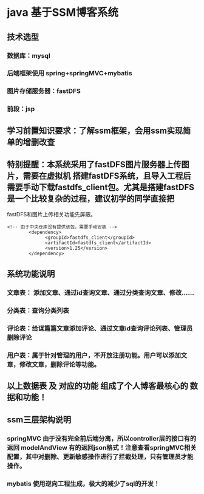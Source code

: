 # java 基于SSM博客系统

## 技术选型
### 数据库：mysql
### 后端框架使用 spring+springMVC+mybatis
### 图片存储服务器：fastDFS
### 前段：jsp

## 学习前置知识要求：了解ssm框架，会用ssm实现简单的增删改查

## 特别提醒：本系统采用了fastDFS图片服务器上传图片，需要在虚拟机 搭建fastDFS系统，且导入工程后需要手动下载fastdfs_client包。尤其是搭建fastDFS是一个比较复杂的过程，建议初学的同学直接把
fastDFS和图片上传相关功能先屏蔽。
```aidl
<!-- 由于中央仓库没有提供该包，需要手动安装 -->
        <dependency>
			  <groupId>fastdfs_client</groupId>
			  <artifactId>fastdfs_client</artifactId>
			  <version>1.25</version>
    	</dependency>
```

## 系统功能说明
### 文章表： 添加文章、通过id查询文章、通过分类查询文章、修改……
### 分类表：查询分类列表
### 评论表：给谋篇篇文章添加评论、通过文章id查询评论列表、管理员删除评论

### 用户表：属于针对管理的用户，不开放注册功能。用户可以添加文章，修改文章，删除评论等功能。
## 以上数据表 及 对应的功能 组成了个人博客最核心的 数据和功能！


## ssm三层架构说明
### springMVC 由于没有完全前后端分离，所以controller层的接口有的返回 modelAndView 有的返回json格式！注意查看springMVC相关配置，其中对删除、更新敏感操作进行了拦截处理，只有管理员才能操作。
### mybatis 使用逆向工程生成，极大的减少了sql的开发！



